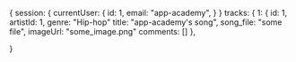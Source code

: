 {
  session: {
    currentUser: {
      id: 1,
      email: "app-academy",
    }
  }
    tracks: {
      1: {
        id: 1,
        artistId: 1,
        genre: "Hip-hop"
        title: "app-academy's song",
        song_file: "some file",
        imageUrl: "some_image.png"
        comments: []
      },

}
